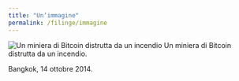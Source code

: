```yaml
---
title: "Un’immagine"
permalink: /filinge/immagine
---
```

![Un miniera di Bitcoin distrutta da un incendio](https://1.bp.blogspot.com/-445SclTskmw/XoTPmF4w9kI/AAAAAAABJQI/dHxj7eqgVZoJOuwkndIYaK66NpEhuKNRACNcBGAsYHQ/s1600/Bitcoin%2BMine%2Bon%2Bfire%2Bedit.jpg)
Un miniera di Bitcoin distrutta da un incendio.

Bangkok, 14 ottobre 2014.
